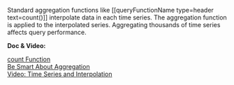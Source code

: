 Standard aggregation functions like [[queryFunctionName type=header text=count()]] interpolate data in each time series. The aggregation function is applied to the interpolated series. Aggregating thousands of time series affects query performance.

**Doc & Video:**

[count Function](https://docs.wavefront.com/ts_count.html)<br>
[Be Smart About Aggregation](https://docs.wavefront.com/query_language_performance.html#be-smart-about-aggregation)<br>
[Video: Time Series and Interpolation](https://vmwaretv.vmware.com/media/t/1_afml14zm)